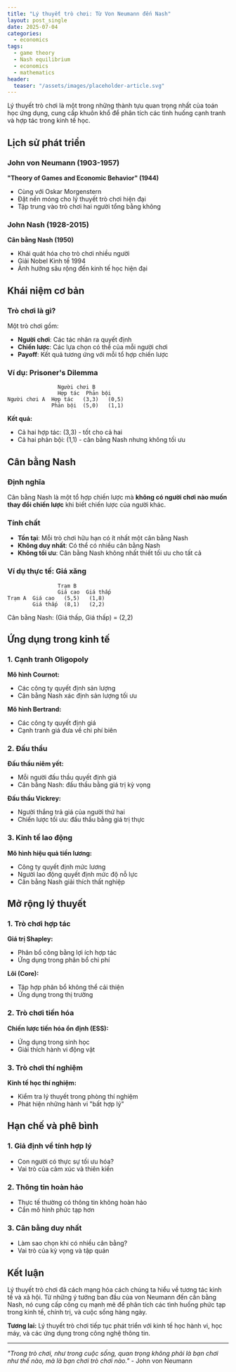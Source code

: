 ```yaml
---
title: "Lý thuyết trò chơi: Từ Von Neumann đến Nash"
layout: post_single
date: 2025-07-04
categories:
  - economics
tags:
  - game theory
  - Nash equilibrium
  - economics
  - mathematics
header:
  teaser: "/assets/images/placeholder-article.svg"
---
```


Lý thuyết trò chơi là một trong những thành tựu quan trọng nhất của toán học ứng dụng, cung cấp khuôn khổ để phân tích các tình huống cạnh tranh và hợp tác trong kinh tế học.

## Lịch sử phát triển

### John von Neumann (1903-1957)
**"Theory of Games and Economic Behavior" (1944)**
- Cùng với Oskar Morgenstern
- Đặt nền móng cho lý thuyết trò chơi hiện đại
- Tập trung vào trò chơi hai người tổng bằng không

### John Nash (1928-2015)
**Cân bằng Nash (1950)**
- Khái quát hóa cho trò chơi nhiều người
- Giải Nobel Kinh tế 1994
- Ảnh hưởng sâu rộng đến kinh tế học hiện đại

## Khái niệm cơ bản

### Trò chơi là gì?
Một trò chơi gồm:
- **Người chơi**: Các tác nhân ra quyết định
- **Chiến lược**: Các lựa chọn có thể của mỗi người chơi
- **Payoff**: Kết quả tương ứng với mỗi tổ hợp chiến lược

### Ví dụ: Prisoner's Dilemma
```
                Người chơi B
                Hợp tác  Phản bội
Người chơi A  Hợp tác   (3,3)   (0,5)
              Phản bội  (5,0)   (1,1)
```

**Kết quả:**
- Cả hai hợp tác: (3,3) - tốt cho cả hai
- Cả hai phản bội: (1,1) - cân bằng Nash nhưng không tối ưu

## Cân bằng Nash

### Định nghĩa
Cân bằng Nash là một tổ hợp chiến lược mà **không có người chơi nào muốn thay đổi chiến lược** khi biết chiến lược của người khác.

### Tính chất
- **Tồn tại**: Mỗi trò chơi hữu hạn có ít nhất một cân bằng Nash
- **Không duy nhất**: Có thể có nhiều cân bằng Nash
- **Không tối ưu**: Cân bằng Nash không nhất thiết tối ưu cho tất cả

### Ví dụ thực tế: Giá xăng
```
                Trạm B
                Giá cao  Giá thấp
Trạm A  Giá cao   (5,5)   (1,8)
        Giá thấp  (8,1)   (2,2)
```

Cân bằng Nash: (Giá thấp, Giá thấp) = (2,2)

## Ứng dụng trong kinh tế

### 1. Cạnh tranh Oligopoly
**Mô hình Cournot:**
- Các công ty quyết định sản lượng
- Cân bằng Nash xác định sản lượng tối ưu

**Mô hình Bertrand:**
- Các công ty quyết định giá
- Cạnh tranh giá đưa về chi phí biên

### 2. Đấu thầu
**Đấu thầu niêm yết:**
- Mỗi người đấu thầu quyết định giá
- Cân bằng Nash: đấu thầu bằng giá trị kỳ vọng

**Đấu thầu Vickrey:**
- Người thắng trả giá của người thứ hai
- Chiến lược tối ưu: đấu thầu bằng giá trị thực

### 3. Kinh tế lao động
**Mô hình hiệu quả tiền lương:**
- Công ty quyết định mức lương
- Người lao động quyết định mức độ nỗ lực
- Cân bằng Nash giải thích thất nghiệp

## Mở rộng lý thuyết

### 1. Trò chơi hợp tác
**Giá trị Shapley:**
- Phân bổ công bằng lợi ích hợp tác
- Ứng dụng trong phân bổ chi phí

**Lõi (Core):**
- Tập hợp phân bổ không thể cải thiện
- Ứng dụng trong thị trường

### 2. Trò chơi tiến hóa
**Chiến lược tiến hóa ổn định (ESS):**
- Ứng dụng trong sinh học
- Giải thích hành vi động vật

### 3. Trò chơi thí nghiệm
**Kinh tế học thí nghiệm:**
- Kiểm tra lý thuyết trong phòng thí nghiệm
- Phát hiện những hành vi "bất hợp lý"

## Hạn chế và phê bình

### 1. Giả định về tính hợp lý
- Con người có thực sự tối ưu hóa?
- Vai trò của cảm xúc và thiên kiến

### 2. Thông tin hoàn hảo
- Thực tế thường có thông tin không hoàn hảo
- Cần mô hình phức tạp hơn

### 3. Cân bằng duy nhất
- Làm sao chọn khi có nhiều cân bằng?
- Vai trò của kỳ vọng và tập quán

## Kết luận

Lý thuyết trò chơi đã cách mạng hóa cách chúng ta hiểu về tương tác kinh tế và xã hội. Từ những ý tưởng ban đầu của von Neumann đến cân bằng Nash, nó cung cấp công cụ mạnh mẽ để phân tích các tình huống phức tạp trong kinh tế, chính trị, và cuộc sống hàng ngày.

**Tương lai:** Lý thuyết trò chơi tiếp tục phát triển với kinh tế học hành vi, học máy, và các ứng dụng trong công nghệ thông tin.

---

*"Trong trò chơi, như trong cuộc sống, quan trọng không phải là bạn chơi như thế nào, mà là bạn chơi trò chơi nào."* - John von Neumann
